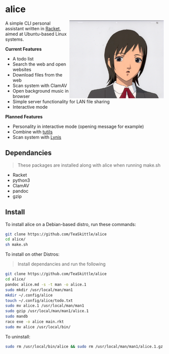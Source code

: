 # alice

<img src ="alice.jpeg" align="right" alt="Alice logo" width="300">

A simple CLI personal assistant written in [Racket](https://racket-lang.org/), aimed at Ubuntu-based Linux systems.

**Current Features**

+ A todo list
+ Search the web and open websites
+ Download files from the web
+ Scan system with ClamAV
+ Open background music in browser
+ Simple server functionality for LAN file sharing
+ Interactive mode

**Planned Features**

+ Personality in interactive mode (opening message for example)
+ Combine with [tutils](https://github.com/TeaSkittle/tutils)
+ Scan system with [Lynis](https://cisofy.com/lynis/)

## Dependancies

> These packages are installed along with alice when running make.sh

+ Racket
+ python3
+ ClamAV
+ pandoc
+ gzip

## Install

To install alice on a Debian-based distro, run these commands:
```Bash
git clone https://github.com/TeaSkittle/alice
cd alice/
sh make.sh
```
To install on other Distros:
> Install dependancies and run the following
```Bash
git clone https://github.com/TeaSkittle/alice
cd alice/
pandoc alice.md -s -t man -o alice.1
sudo mkdir /usr/local/man/man1
mkdir ~/.config/alice
touch ~/.config/alice/todo.txt
sudo mv alice.1 /usr/local/man/man1
sudo gzip /usr/local/man/man1/alice.1
sudo mandb
raco exe -o alice main.rkt
sudo mv alice /usr/local/bin/
```

To uninstall:
```Bash
sudo rm /usr/local/bin/alice && sudo rm /usr/local/man/man1/alice.1.gz
```
